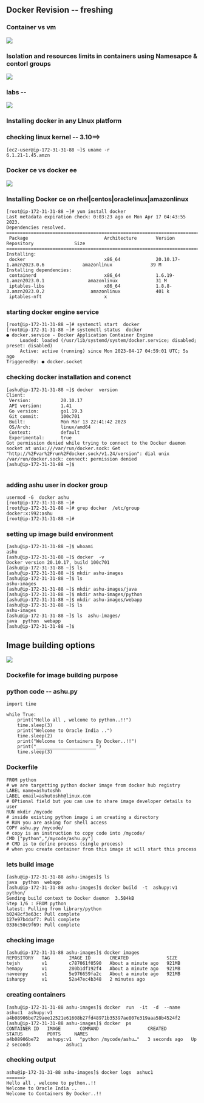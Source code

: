 ## Docker Revision -- freshing 

### Container vs vm 

<img src="vmc.png">

### Isolation and resources limits in containers using Namesapce & contorl groups 

<img src="cgns.png">

### labs -- 

<img src="lab.png">

### Installing docker in any LInux platform 

### checking linux kernel -- 3.10==>

```
[ec2-user@ip-172-31-31-88 ~]$ uname -r
6.1.21-1.45.amzn
```

### Docker ce vs docker ee

<img src="ce.png">

### Installing Docker ce on rhel|centos|oraclelinux|amazonlinux

```
[root@ip-172-31-31-88 ~]# yum install docker 
Last metadata expiration check: 0:03:23 ago on Mon Apr 17 04:43:55 2023.
Dependencies resolved.
==========================================================================================================================
 Package                            Architecture       Version                              Repository               Size
==========================================================================================================================
Installing:
 docker                             x86_64             20.10.17-1.amzn2023.0.6              amazonlinux              39 M
Installing dependencies:
 containerd                         x86_64             1.6.19-1.amzn2023.0.1                amazonlinux              31 M
 iptables-libs                      x86_64             1.8.8-3.amzn2023.0.2                 amazonlinux             401 k
 iptables-nft                       x
```

### starting docker engine service 

```
[root@ip-172-31-31-88 ~]# systemctl start  docker 
[root@ip-172-31-31-88 ~]# systemctl status  docker 
● docker.service - Docker Application Container Engine
     Loaded: loaded (/usr/lib/systemd/system/docker.service; disabled; preset: disabled)
     Active: active (running) since Mon 2023-04-17 04:59:01 UTC; 5s ago
TriggeredBy: ● docker.socket

```

### checking docker installation and conenct

```
[ashu@ip-172-31-31-88 ~]$ docker  version 
Client:
 Version:           20.10.17
 API version:       1.41
 Go version:        go1.19.3
 Git commit:        100c701
 Built:             Mon Mar 13 22:41:42 2023
 OS/Arch:           linux/amd64
 Context:           default
 Experimental:      true
Got permission denied while trying to connect to the Docker daemon socket at unix:///var/run/docker.sock: Get "http://%2Fvar%2Frun%2Fdocker.sock/v1.24/version": dial unix /var/run/docker.sock: connect: permission denied
[ashu@ip-172-31-31-88 ~]$ 


```

### adding ashu user in docker group

```
usermod -G  docker ashu 
[root@ip-172-31-31-88 ~]# 
[root@ip-172-31-31-88 ~]# grep docker  /etc/group
docker:x:992:ashu
[root@ip-172-31-31-88 ~]# 

```

### setting up image build environment 

```
[ashu@ip-172-31-31-88 ~]$ whoami
ashu
[ashu@ip-172-31-31-88 ~]$ docker  -v
Docker version 20.10.17, build 100c701
[ashu@ip-172-31-31-88 ~]$ ls
[ashu@ip-172-31-31-88 ~]$ mkdir ashu-images
[ashu@ip-172-31-31-88 ~]$ ls
ashu-images
[ashu@ip-172-31-31-88 ~]$ mkdir ashu-images/java
[ashu@ip-172-31-31-88 ~]$ mkdir ashu-images/python
[ashu@ip-172-31-31-88 ~]$ mkdir ashu-images/webapp
[ashu@ip-172-31-31-88 ~]$ ls
ashu-images
[ashu@ip-172-31-31-88 ~]$ ls  ashu-images/
java  python  webapp
[ashu@ip-172-31-31-88 ~]$ 

```

## Image building options 

<img src="op.png">

### Dockefile for image building purpose 

### python code -- ashu.py 

```
import time

while True:
    print("Hello all , welcome to python..!!")
    time.sleep(3)
    print("Welcome to Oracle India ..")
    time.sleep(2)
    print("Welcome to Containers By Docker..!!")
    print("______________________")
    time.sleep(3)
```

### Dockerfile

```
FROM python 
# we are targetting python docker image from docker hub registry 
LABEL name=ashutoshh
LABEL email=ashutoshh@linux.com 
# OPtional field but you can use to share image developer details to user
RUN mkdir /mycode 
# inside existing python image i am creating a directory 
# RUN you are asking for shell access 
COPY ashu.py /mycode/
# copy is an instruction to copy code into /mycode/
CMD ["python","/mycode/ashu.py"]
# CMD is to define process (single process) 
# when you create container from this image it will start this process
```

### lets build image

```
[ashu@ip-172-31-31-88 ashu-images]$ ls
java  python  webapp
[ashu@ip-172-31-31-88 ashu-images]$ docker build  -t  ashupy:v1     python/ 
Sending build context to Docker daemon  3.584kB
Step 1/6 : FROM python
latest: Pulling from library/python
b0248cf3e63c: Pull complete 
127e97b4daf7: Pull complete 
0336c50c9f69: Pull complete 
```

### checking image 

```
[ashu@ip-172-31-31-88 ashu-images]$ docker images
REPOSITORY   TAG       IMAGE ID       CREATED              SIZE
tejsh        v1        c787061f0590   About a minute ago   921MB
hemapy       v1        280b1df192f4   About a minute ago   921MB
naveenpy     v1        5e976659fa2c   About a minute ago   921MB
ishanpy      v1        52a47ec4b348   2 minutes ago     
```

### creating containers 

```
[ashu@ip-172-31-31-88 ashu-images]$ docker  run  -it  -d  --name ashuc1  ashupy:v1  
a4b08906be729aee12521e61608b27fd48971b35397ae807e319aaa58b4524f2
[ashu@ip-172-31-31-88 ashu-images]$ docker  ps
CONTAINER ID   IMAGE       COMMAND                  CREATED         STATUS         PORTS     NAMES
a4b08906be72   ashupy:v1   "python /mycode/ashu…"   3 seconds ago   Up 2 seconds             ashuc1
```

### checking output 

```
ashu@ip-172-31-31-88 ashu-images]$ docker logs  ashuc1 
======>
Hello all , welcome to python..!!
Welcome to Oracle India ..
Welcome to Containers By Docker..!!

```


